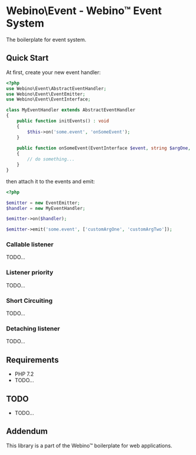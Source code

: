# Webino\Event - Webino™ Event System

The boilerplate for event system.

## Quick Start

At first, create your new event handler:

```php
<?php
use Webino\Event\AbstractEventHandler;
use Webino\Event\EventEmitter;
use Webino\Event\EventInterface;

class MyEventHandler extends AbstractEventHandler
{
    public function initEvents() : void
    {
        $this->on('some.event', 'onSomeEvent');
    }
    
    public function onSomeEvent(EventInterface $event, string $argOne, string $argTwo) : void
    {
        // do something...
    }
}
```

then attach it to the events and emit:

```php
<?php

$emitter = new EventEmitter;
$handler = new MyEventHandler;

$emitter->on($handler);

$emitter->emit('some.event', ['customArgOne', 'customArgTwo']);
```

### Callable listener

TODO...

### Listener priority

TODO...

### Short Circuiting

TODO...

### Detaching listener

TODO...

## Requirements

- PHP 7.2
- TODO...

## TODO

 - TODO...

## Addendum

This library is a part of the Webino™ boilerplate for web applications.
